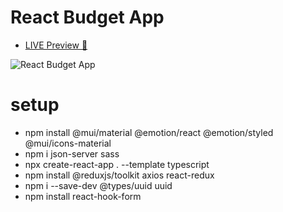 # React Budget App

* [LIVE Preview 🚀]()

![React Budget App](https://dev-to-uploads.s3.amazonaws.com/uploads/articles/lio9a0l4i9hpw01e6b92.png)

# setup

* npm install @mui/material @emotion/react @emotion/styled @mui/icons-material
* npm i json-server sass
* npx create-react-app . --template typescript
* npm install @reduxjs/toolkit axios react-redux
* npm i --save-dev @types/uuid uuid
* npm install react-hook-form
